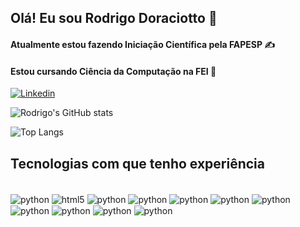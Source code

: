 ## Olá! Eu sou Rodrigo Doraciotto 👋

#### Atualmente estou fazendo Iniciação Científica pela FAPESP ✍️
#### Estou cursando Ciência da Computação na FEI 📒

[![Linkedin](https://img.shields.io/badge/LinkedIn-0077B5?style=for-the-badge&logo=linkedin&logoColor=white)](https://www.linkedin.com/in/rodrigo-moreira-doraciotto-a70684223/) 

![Rodrigo's GitHub stats](https://github-readme-stats.vercel.app/api?username=rodoraciotto&show_icons=true&theme=tokyonight)

![Top Langs](https://github-readme-stats.vercel.app/api/top-langs/?username=rodoraciotto&layout=compact&theme=tokyonight)

## Tecnologias com que tenho experiência

<div style="display: 'inline_block'"><br/>
    <img align="center" alt="python" src="https://img.shields.io/badge/Python-14354C?style=for-the-badge&logo=python&logoColor=white"/>
    <img align="center" alt="html5" src="https://img.shields.io/badge/HTML5-E34F26?style=for-the-badge&logo=html5&logoColor=white"/>
    <img align="center" alt="python" src="https://img.shields.io/badge/CSS3-1572B6?style=for-the-badge&logo=css3&logoColor=white"/>
    <img align="center" alt="python" src="https://img.shields.io/badge/JavaScript-323330?style=for-the-badge&logo=javascript&logoColor=F7DF1E"/>
    <img align="center" alt="python" src="https://img.shields.io/badge/C-00599C?style=for-the-badge&logo=c&logoColor=white"/>
    <img align="center" alt="python" src="https://img.shields.io/badge/Java-ED8B00?style=for-the-badge&logo=openjdk&logoColor=white"/>
    <img align="center" alt="python" src="https://img.shields.io/badge/React-20232A?style=for-the-badge&logo=react&logoColor=61DAFB"/>
    <img align="center" alt="python" src="https://img.shields.io/badge/React_Native-20232A?style=for-the-badge&logo=react&logoColor=61DAFB"/>
    <img align="center" alt="python" src="https://img.shields.io/badge/MySQL-00000F?style=for-the-badge&logo=mysql&logoColor=white"/>
    <img align="center" alt="python" src="https://img.shields.io/badge/PostgreSQL-316192?style=for-the-badge&logo=postgresql&logoColor=white"/>
    <img align="center" alt="python" src="https://img.shields.io/badge/MongoDB-4EA94B?style=for-the-badge&logo=mongodb&logoColor=white"/>
    <br>
</div><br/>
